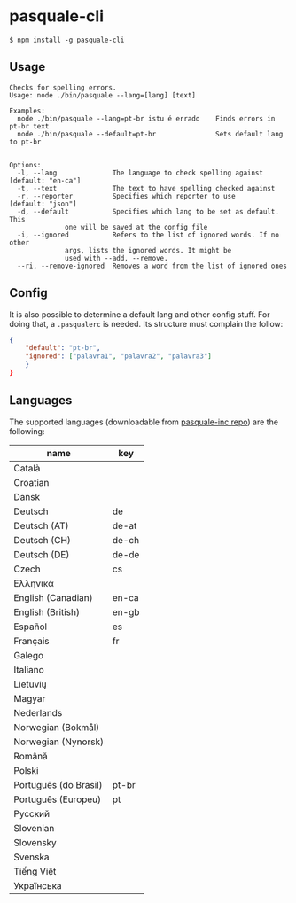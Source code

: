 # pasquale-cli

`$ npm install -g pasquale-cli`

## Usage

```
Checks for spelling errors.
Usage: node ./bin/pasquale --lang=[lang] [text]

Examples:
  node ./bin/pasquale --lang=pt-br istu é errado    Finds errors in pt-br text
  node ./bin/pasquale --default=pt-br               Sets default lang to pt-br


Options:
  -l, --lang              The language to check spelling against                                                                                            [default: "en-ca"]
  -t, --text              The text to have spelling checked against
  -r, --reporter          Specifies which reporter to use                                                                                                   [default: "json"]
  -d, --default           Specifies which lang to be set as default. This
			  one will be saved at the config file
  -i, --ignored           Refers to the list of ignored words. If no other
			  args, lists the ignored words. It might be
			  used with --add, --remove.
  --ri, --remove-ignored  Removes a word from the list of ignored ones
```

## Config

It is also possible to determine a default lang and other config stuff. For doing that, a `.pasqualerc` is needed. Its structure must complain the follow:

```json
{
	"default": "pt-br",
	"ignored": ["palavra1", "palavra2", "palavra3"]
	}
}
```

## Languages

The supported languages (downloadable from [pasquale-inc repo](https://github.com/pasquale-inc)) are the following:

|          name         |  key  |
|-----------------------|-------|
| Català                |       |
| Croatian              |       |
| Dansk                 |       |
| Deutsch               | de    |
| Deutsch (AT)          | de-at |
| Deutsch (CH)          | de-ch |
| Deutsch (DE)          | de-de |
| Czech                 | cs    |
| Ελληνικά              |       |
| English (Canadian)    | en-ca |
| English (British)     | en-gb |
| Español               | es    |
| Français              | fr    |
| Galego                |       |
| Italiano              |       |
| Lietuvių              |       |
| Magyar                |       |
| Nederlands            |       |
| Norwegian (Bokmål)    |       |
| Norwegian (Nynorsk)   |       |
| Română                |       |
| Polski                |       |
| Português (do Brasil) | pt-br |
| Português (Europeu)   | pt    |
| Русский               |       |
| Slovenian             |       |
| Slovensky             |       |
| Svenska               |       |
| Tiếng Việt            |       |
| Українська            |       |

